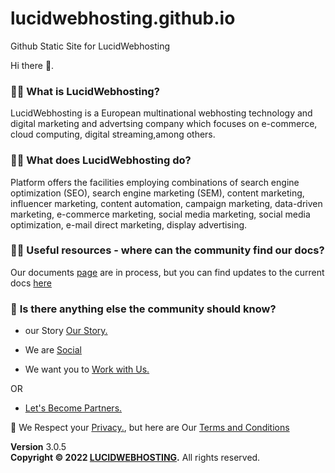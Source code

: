 # lucidwebhosting.github.io
Github Static Site for LucidWebhosting

Hi there 👋.

###  🙋‍♀️ **What is LucidWebhosting**?
LucidWebhosting is a European multinational webhosting technology and digital marketing and advertsing company which focuses on e-commerce, cloud computing, digital streaming,among others.

### 🙋‍♀️ **What does LucidWebhosting do?**
Platform offers the facilities employing combinations of search engine optimization (SEO), search engine marketing (SEM), content marketing, influencer marketing, content automation, campaign marketing, data-driven marketing, e-commerce marketing, social media marketing, social media optimization, e-mail direct marketing, display advertising.


### 👩‍💻 **Useful resources - where can the community find our docs?** 

Our documents [page](docs.oassp.org) are in process, but you can find updates to the current docs [here](https://github.com/OASSP/docs)

### 🙋‍ **Is there anything else the community should know?**


-  our Story <a href="https://www.lucidWebhosting.com/about.html">Our Story.</a>

-  We are <a href="https://www.lucidWebhosting.com/socials.html"> Social</a> 

-  We want you to <a href="https://www.campus.lucidWebhosting.com/careers.html">Work with Us.</a>

OR 

- <a href="https://www.campus.lucidWebhosting.com/partners.html">Let's Become Partners.</a>


🧙 We Respect your <a href="https://www.lucidWebhosting.com/privacy">Privacy.</a>, but here are Our <a href="https://www.oassp.org/termsandconditions">Terms and Conditions</a>

<footer class="main-footer">
    <div class="float-right d-none d-sm-block">
      <b>Version</b> 3.0.5
    </div>
    <strong>Copyright &copy; 2022 <a href="https://www.lucidWebhosting.com">LUCIDWEBHOSTING</a>.</strong> All rights
    reserved.
 
  </footer>
<!--

-->

